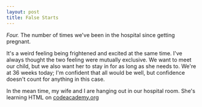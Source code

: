 ```yaml
---
layout: post
title: False Starts
---
```


_Four._ The number of times we've been in the hospital since getting pregnant.

It's a weird feeling being frightened and excited at the same time. I've always thought the two feeling were mutually exclusive. We want to meet our child, but we also want her to stay in for as long as she needs to. We're at 36 weeks today; I'm confident that all would be well, but confidence doesn't count for anything in this case.

<!--more-->

In the mean time, my wife and I are hanging out in our hospital room. She's learning HTML on [codeacademy.org](http://codeacademy.org)
